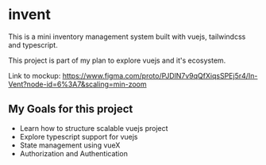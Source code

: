 # invent
This is a mini inventory management system built with vuejs, tailwindcss and typescript.

This project is part of my plan to explore vuejs and it's ecosystem.

Link to mockup: https://www.figma.com/proto/PJDlN7v9qQfXiqsSPEj5r4/In-Vent?node-id=6%3A7&scaling=min-zoom


## My Goals for this project
* Learn how to structure scalable vuejs project
* Explore typescript support for vuejs
* State management using vueX
* Authorization and Authentication


